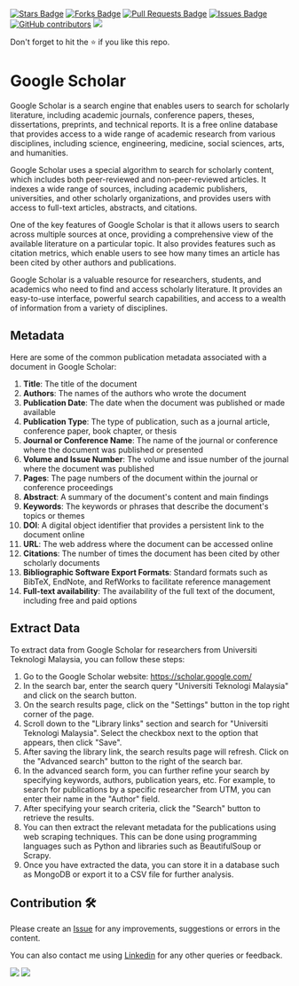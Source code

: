 <a href="https://github.com/drshahizan/special-topic-data-engineering/stargazers"><img src="https://img.shields.io/github/stars/drshahizan/special-topic-data-engineering" alt="Stars Badge"/></a>
<a href="https://github.com/drshahizan/special-topic-data-engineering/network/members"><img src="https://img.shields.io/github/forks/drshahizan/special-topic-data-engineering" alt="Forks Badge"/></a>
<a href="https://github.com/drshahizan/special-topic-data-engineering/pulls"><img src="https://img.shields.io/github/issues-pr/drshahizan/special-topic-data-engineering" alt="Pull Requests Badge"/></a>
<a href="https://github.com/drshahizan/special-topic-data-engineering/issues"><img src="https://img.shields.io/github/issues/drshahizan/special-topic-data-engineering" alt="Issues Badge"/></a>
<a href="https://github.com/drshahizan/special-topic-data-engineering/graphs/contributors"><img alt="GitHub contributors" src="https://img.shields.io/github/contributors/drshahizan/special-topic-data-engineering?color=2b9348"></a>
![](https://visitor-badge.glitch.me/badge?page_id=drshahizan/special-topic-data-engineering)

Don't forget to hit the :star: if you like this repo.

# Google Scholar
Google Scholar is a search engine that enables users to search for scholarly literature, including academic journals, conference papers, theses, dissertations, preprints, and technical reports. It is a free online database that provides access to a wide range of academic research from various disciplines, including science, engineering, medicine, social sciences, arts, and humanities.

Google Scholar uses a special algorithm to search for scholarly content, which includes both peer-reviewed and non-peer-reviewed articles. It indexes a wide range of sources, including academic publishers, universities, and other scholarly organizations, and provides users with access to full-text articles, abstracts, and citations.

One of the key features of Google Scholar is that it allows users to search across multiple sources at once, providing a comprehensive view of the available literature on a particular topic. It also provides features such as citation metrics, which enable users to see how many times an article has been cited by other authors and publications.

Google Scholar is a valuable resource for researchers, students, and academics who need to find and access scholarly literature. It provides an easy-to-use interface, powerful search capabilities, and access to a wealth of information from a variety of disciplines.

## Metadata
Here are some of the common publication metadata associated with a document in Google Scholar:

1. **Title**: The title of the document
2. **Authors**: The names of the authors who wrote the document
3. **Publication Date**: The date when the document was published or made available
4. **Publication Type**: The type of publication, such as a journal article, conference paper, book chapter, or thesis
5. **Journal or Conference Name**: The name of the journal or conference where the document was published or presented
6. **Volume and Issue Number**: The volume and issue number of the journal where the document was published
7. **Pages**: The page numbers of the document within the journal or conference proceedings
8. **Abstract**: A summary of the document's content and main findings
9. **Keywords**: The keywords or phrases that describe the document's topics or themes
10. **DOI**: A digital object identifier that provides a persistent link to the document online
11. **URL**: The web address where the document can be accessed online
12. **Citations**: The number of times the document has been cited by other scholarly documents
13. **Bibliographic Software Export Formats**: Standard formats such as BibTeX, EndNote, and RefWorks to facilitate reference management
14. **Full-text availability**: The availability of the full text of the document, including free and paid options

## Extract Data
To extract data from Google Scholar for researchers from Universiti Teknologi Malaysia, you can follow these steps:

1. Go to the Google Scholar website: https://scholar.google.com/
2. In the search bar, enter the search query "Universiti Teknologi Malaysia" and click on the search button.
3. On the search results page, click on the "Settings" button in the top right corner of the page.
4. Scroll down to the "Library links" section and search for "Universiti Teknologi Malaysia". Select the checkbox next to the option that appears, then click "Save".
5. After saving the library link, the search results page will refresh. Click on the "Advanced search" button to the right of the search bar.
6. In the advanced search form, you can further refine your search by specifying keywords, authors, publication years, etc. For example, to search for publications by a specific researcher from UTM, you can enter their name in the "Author" field.
7. After specifying your search criteria, click the "Search" button to retrieve the results.
8. You can then extract the relevant metadata for the publications using web scraping techniques. This can be done using programming languages such as Python and libraries such as BeautifulSoup or Scrapy.
9. Once you have extracted the data, you can store it in a database such as MongoDB or export it to a CSV file for further analysis.






## Contribution 🛠️
Please create an [Issue](https://github.com/drshahizan/special-topic-data-engineering/issues) for any improvements, suggestions or errors in the content.

You can also contact me using [Linkedin](https://www.linkedin.com/in/drshahizan/) for any other queries or feedback.

![](https://komarev.com/ghpvc/?username=drshahizan&label=Views&color=0e75b6&style=flat)
![](https://hit.yhype.me/github/profile?user_id=81284918)



